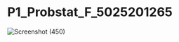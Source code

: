 # P1_Probstat_F_5025201265

![Screenshot (450)](https://user-images.githubusercontent.com/103361453/162615456-7594ec27-89a5-4961-bd9b-e66a2cd928d0.png)
